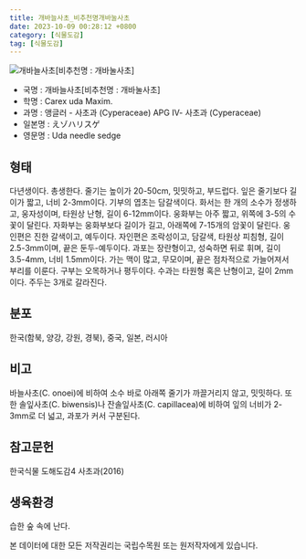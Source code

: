 ```yaml
---
title: 개바늘사초_비추천명개바눌사초
date: 2023-10-09 00:28:12 +0800
category: [식물도감]
tag: [식물도감]
---
```




![개바늘사초[비추천명 : 개바눌사초]](/fileUpload/plants/basic/Cyperaceae/Carex/5059/5059_1_th2.jpg)
- 국명 : 개바늘사초[비추천명 : 개바눌사초]
- 학명 : Carex uda Maxim.
- 과명 : 앵글러 - 사초과 (Cyperaceae) APG Ⅳ- 사초과 (Cyperaceae)
- 일본명 : えゾハリスゲ
- 영문명 : Uda needle sedge


## 형태
다년생이다. 총생한다. 줄기는 높이가 20-50cm, 밋밋하고, 부드럽다. 잎은 줄기보다 길이가 짧고, 너비 2-3mm이다. 기부의 엽초는 담갈색이다. 화서는 한 개의 소수가 정생하고, 웅자성이며, 타원상 난형, 길이 6-12mm이다. 웅화부는 아주 짧고, 위쪽에 3-5의 수꽃이 달린다. 자화부는 웅화부보다 길이가 길고, 아래쪽에 7-15개의 암꽃이 달린다. 웅인편은 진한 갈색이고, 예두이다. 자인편은 조락성이고, 담갈색, 타원상 피침형, 길이 2.5-3mm이며, 끝은 둔두-예두이다. 과포는 장란형이고, 성숙하면 뒤로 휘며, 길이 3.5-4mm, 너비 1.5mm이다. 가는 맥이 많고, 무모이며, 끝은 점차적으로 가늘어져서 부리를 이룬다. 구부는 오목하거나 평두이다. 수과는 타원형 혹은 난형이고, 길이 2mm이다. 주두는 3개로 갈라진다.
## 분포
한국(함북, 양강, 강원, 경북), 중국, 일본, 러시아
## 비고
바늘사초(C. onoei)에 비하여 소수 바로 아래쪽 줄기가 까끌거리지 않고, 밋밋하다. 또한 솔잎사초(C. biwensis)나 잔솔잎사초(C. capillacea)에 비하여 잎의 너비가 2-3mm로 더 넓고, 과포가 커서 구분된다.
## 참고문헌
한국식물 도해도감4 사초과(2016)
## 생육환경
습한 숲 속에 난다.






본 데이터에 대한 모든 저작권리는 국립수목원 또는 원저작자에게 있습니다.
